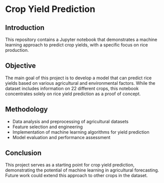 # Crop Yield Prediction

## Introduction
This repository contains a Jupyter notebook that demonstrates a machine learning approach to predict crop yields, with a specific focus on rice production.

## Objective
The main goal of this project is to develop a model that can predict rice yields based on various agricultural and environmental factors. While the dataset includes information on 22 different crops, this notebook concentrates solely on rice yield prediction as a proof of concept.

## Methodology
- Data analysis and preprocessing of agricultural datasets
- Feature selection and engineering
- Implementation of machine learning algorithms for yield prediction
- Model evaluation and performance assessment

## Conclusion
This project serves as a starting point for crop yield prediction, demonstrating the potential of machine learning in agricultural forecasting. Future work could extend this approach to other crops in the dataset.
